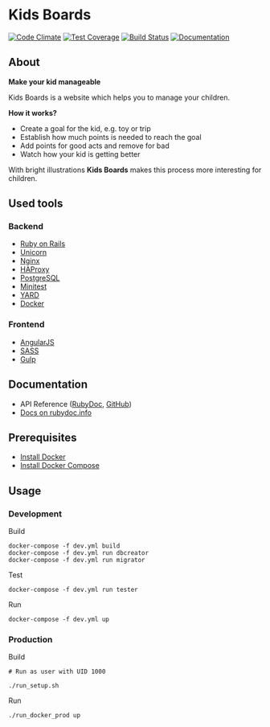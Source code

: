 # Kids Boards

[![Code Climate](https://codeclimate.com/github/korolvs/kidsboards/badges/gpa.svg)](https://codeclimate.com/github/korolvs/kidsboards) 
[![Test Coverage](https://codeclimate.com/github/korolvs/kidsboards/badges/coverage.svg)](https://codeclimate.com/github/korolvs/kidsboards/coverage) 
[![Build Status](https://travis-ci.org/korolvs/kidsboards.svg)](https://travis-ci.org/korolvs/kidsboards)
[![Documentation](http://img.shields.io/badge/docs-rdoc.info-blue.svg)](http://www.rubydoc.info/github/korolvs/kidsboards/frames)

## About
**Make your kid manageable**

Kids Boards is a website which helps you to manage your children.

**How it works?** 

 - Create a goal for the kid, e.g. toy or trip
 - Establish how much points is needed to reach the goal
 - Add points for good acts and remove for bad
 - Watch how your kid is getting better

With bright illustrations **Kids Boards** makes this process more interesting for children.

## Used tools

### Backend
 - [Ruby on Rails](http://rubyonrails.org/)
 - [Unicorn](https://unicorn.bogomips.org/)
 - [Nginx](http://nginx.org/)
 - [HAProxy](http://www.haproxy.org/)
 - [PostgreSQL](http://www.postgresql.org/)
 - [Minitest](https://github.com/seattlerb/minitest)
 - [YARD](http://yardoc.org/)
 - [Docker](https://www.docker.com/)

### Frontend 
 - [AngularJS](https://angularjs.org/)
 - [SASS](http://sass-lang.com/)
 - [Gulp](http://gulpjs.com/)

## Documentation
 - API Reference ([RubyDoc](http://www.rubydoc.info/github/korolvs/kidsboards/file/api/API.md), [GitHub](https://github.com/korolvs/kidsboards/blob/master/api/API.md))
 - [Docs on rubydoc.info](http://www.rubydoc.info/github/korolvs/kidsboards/frames)
 
## Prerequisites
 - [Install Docker](http://docs.docker.com/linux/started/)
 - [Install Docker Compose](http://docs.docker.com/compose/install/)
 
## Usage

### Development

Build 

```
docker-compose -f dev.yml build
docker-compose -f dev.yml run dbcreator
docker-compose -f dev.yml run migrator
``` 

Test

```
docker-compose -f dev.yml run tester
```

Run

```
docker-compose -f dev.yml up
```

### Production

Build 

```
# Run as user with UID 1000

./run_setup.sh
``` 

Run

```
./run_docker_prod up
```